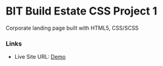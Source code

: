 # BIT Build Estate CSS Project 1

Corporate landing page built with HTML5, CSS/SCSS

### Links

- Live Site URL: [Demo](https://build-estate.netlify.app/)
